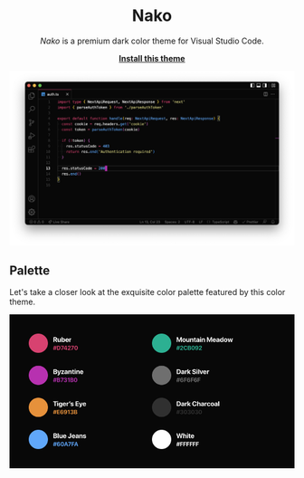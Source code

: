 <h1 align="center">Nako</h1>

<p align="center"><i>Nako</i> is a premium dark color theme for Visual Studio Code.</p>

<p align="center"><a href="https://marketplace.visualstudio.com/items?itemName=kettanaito.nako"><strong>Install this theme</strong></a></p>

![Theme preview](./previews.png)

## Palette

Let's take a closer look at the exquisite color palette featured by this color theme.

![Color palette](./color-palette.png)
